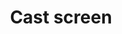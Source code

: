---
title: Cast screen
tags: ["cast", "screen", "mirroring", "display", "connect", "stream", "broadcast"]
icon: cast-screen
svg: '<svg xmlns="http://www.w3.org/2000/svg" width="24" height="24" fill="none" viewBox="0 0 24 24" stroke-width="1.5" stroke-linecap="round" stroke-linejoin="round" stroke="currentColor"><path d="M3 8.028V4h18v16h-6.853"/><path d="M11 20a8 8 0 0 0-8-8m0 8.004.353-.354M7 20a4 4 0 0 0-4-4"/></svg>'
---